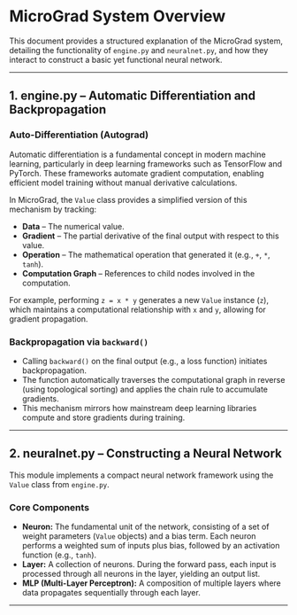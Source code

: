 # MicroGrad System Overview

This document provides a structured explanation of the MicroGrad system, detailing the functionality of `engine.py` and `neuralnet.py`, and how they interact to construct a basic yet functional neural network.

---

## 1. engine.py – Automatic Differentiation and Backpropagation

### Auto-Differentiation (Autograd)
Automatic differentiation is a fundamental concept in modern machine learning, particularly in deep learning frameworks such as TensorFlow and PyTorch. These frameworks automate gradient computation, enabling efficient model training without manual derivative calculations.

In MicroGrad, the `Value` class provides a simplified version of this mechanism by tracking:
- **Data** – The numerical value.
- **Gradient** – The partial derivative of the final output with respect to this value.
- **Operation** – The mathematical operation that generated it (e.g., `+`, `*`, `tanh`).
- **Computation Graph** – References to child nodes involved in the computation.

For example, performing `z = x * y` generates a new `Value` instance (`z`), which maintains a computational relationship with `x` and `y`, allowing for gradient propagation.

### Backpropagation via `backward()`
- Calling `backward()` on the final output (e.g., a loss function) initiates backpropagation.
- The function automatically traverses the computational graph in reverse (using topological sorting) and applies the chain rule to accumulate gradients.
- This mechanism mirrors how mainstream deep learning libraries compute and store gradients during training.

---

## 2. neuralnet.py – Constructing a Neural Network

This module implements a compact neural network framework using the `Value` class from `engine.py`.

### Core Components
- **Neuron:** The fundamental unit of the network, consisting of a set of weight parameters (`Value` objects) and a bias term. Each neuron performs a weighted sum of inputs plus bias, followed by an activation function (e.g., `tanh`).
- **Layer:** A collection of neurons. During the forward pass, each input is processed through all neurons in the layer, yielding an output list.
- **MLP (Multi-Layer Perceptron):** A composition of multiple layers where data propagates sequentially through each layer.

---